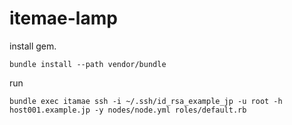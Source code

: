 # itemae-lamp

install gem.

```console
bundle install --path vendor/bundle
```

run
```
bundle exec itamae ssh -i ~/.ssh/id_rsa_example_jp -u root -h host001.example.jp -y nodes/node.yml roles/default.rb
```
